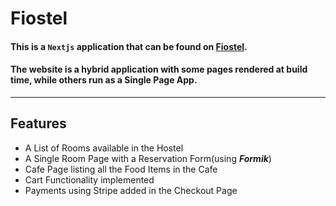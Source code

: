 # Fiostel

#### This is a  `Nextjs` application that can be found on [Fiostel](https://fiostel.vercel.app).
#### The website is a hybrid application with some pages rendered at build time, while others run as a Single Page App.

---

## Features
* A List of Rooms available in the Hostel
* A Single Room Page with a Reservation Form(using ***Formik***)
* Cafe Page listing all the Food Items in the Cafe
* Cart Functionality implemented
* Payments using Stripe added in the Checkout Page
